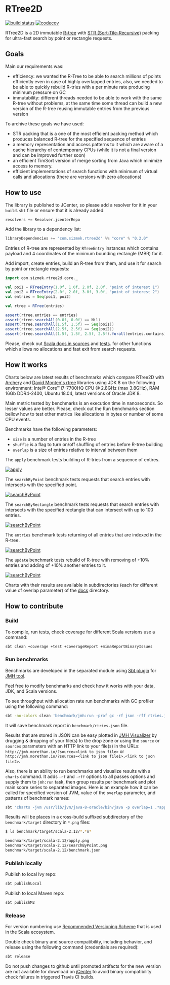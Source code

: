 # RTree2D

[![build status](https://travis-ci.com/Sizmek/rtree2d.svg?branch=master)](https://travis-ci.com/Sizmek/rtree2d)
[![codecov](https://codecov.io/gh/Sizmek/rtree2d/branch/master/graph/badge.svg)](https://codecov.io/gh/Sizmek/rtree2d)

RTree2D is a 2D immutable [R-tree](https://en.wikipedia.org/wiki/R-tree) with 
[STR (Sort-Tile-Recursive)](https://archive.org/details/DTIC_ADA324493) packing for ultra-fast search by point or 
rectangle requests.

## Goals

Main our requirements was:
- efficiency: we wanted the R-Tree to be able to search millions of points efficiently even in case of highly overlapped 
entries, also, we needed to be able to quickly rebuild R-tries with a per minute rate producing minimum pressure on GC
- immutability: different threads needed to be able to work with the same R-tree without problems, 
at the same time some thread can build a new version of the R-tree reusing immutable entries from the previous version

To archive these goals we have used:
- STR packing that is a one of the most efficient packing method which produces balanced R-tree for the specified 
sequence of entries
- a memory representation and access patterns to it which are aware of a cache hierarchy of contemporary CPUs (while it 
is not a final version and can be improved further soon)
- an efficient TimSort version of merge sorting from Java which minimize access to memory. 
- efficient implementations of search functions with minimum of virtual calls and allocations (there are versions with 
zero allocations)

## How to use

The library is published to JCenter, so please add a resolver for it in your `build.sbt` file or ensure that it is 
already added:

```sbt
resolvers += Resolver.jcenterRepo
```

Add the library to a dependency list:

```sbt
libraryDependencies += "com.sizmek.rtree2d" %% "core" % "0.2.0"
 ```

Entries of R-tree are represented by `RTreeEntry` instances which contains payload and 4 coordinates of the minimum 
bounding rectangle (MBR) for it.

Add import, create entries, build an R-tree from them, and use it for search by point or rectangle requests:

```scala
import com.sizmek.rtree2d.core._

val poi1 = RTreeEntry(1.0f, 1.0f, 2.0f, 2.0f, "point of interest 1")
val poi2 = RTreeEntry(2.0f, 2.0f, 3.0f, 3.0f, "point of interest 2")
val entries = Seq(poi1, poi2)

val rtree = RTree(entries)

assert(rtree.entries == entries)
assert(rtree.searchAll(0.0f, 0.0f) == Nil)
assert(rtree.searchAll(1.5f, 1.5f) == Seq(poi1))
assert(rtree.searchAll(2.5f, 2.5f) == Seq(poi2))
assert(rtree.searchAll(1.5f, 1.5f, 2.5f, 2.5f).forall(entries.contains))
```

Please, check out
[Scala docs in sources](https://github.com/Sizmek/rtree2d/blob/master/core/src/main/scala/com/sizmek/rtree2d/core/RTree.scala) 
and [tests](https://github.com/Sizmek/rtree2d/blob/master/core/src/test/scala/com/sizmek/rtree2d/core/RTreeTest.scala).
for other functions which allows no allocations and fast exit from search requests. 

## How it works

Charts below are latest results of benchmarks which compare RTree2D with [Archery](https://github.com/non/archery) and
[David Monten's rtree](https://github.com/davidmoten/rtree) libraries using JDK 8 on the following environment: 
Intel® Core™ i7-7700HQ CPU @ 2.8GHz (max 3.8GHz), RAM 16Gb DDR4-2400, Ubuntu 18.04, latest versions of Oracle JDK 8.

Main metric tested by benchmarks is an execution time in nanoseconds. So lesser values are better. Please, check out 
the Run benchmarks section bellow how to test other metrics like allocations in bytes or number of some CPU events.     

Benchmarks have the following parameters:
- `size` is a number of entries in the R-tree
- `shuffle` is a flag to turn on/off shuffling of entries before R-tree building
- `overlap` is a size of entries relative to interval between them 

The `apply` benchmark tests building of R-tries from a sequence of entires.

[![apply](docs/overlap-1/apply.png)](docs/overlap-1/apply.png)

The `searchByPoint` benchmark tests requests that search entries with intersects with the specified point.

[![searchByPoint](docs/overlap-1/searchByPoint.png)](docs/overlap-1/searchByPoint.png)

The `searchByRectangle` benchmark tests requests that search entries with intersects with the specified rectangle that
can intersect with up to 100 entries.

[![searchByPoint](docs/overlap-1/searchByRectangle.png)](docs/overlap-1/searchByRectangle.png)

The `entries` benchmark tests returning of all entries that are indexed in the R-tree.

[![searchByPoint](docs/overlap-1/entries.png)](docs/overlap-1/entries.png)

The `update` benchmark tests rebuild of R-tree with removing of +10% entries and adding of +10% another entries to it.

[![searchByPoint](docs/overlap-1/update.png)](docs/overlap-1/update.png)


Charts with their results are available in subdirectories (each for different value of overlap parameter) of the
 [docs](docs/) directory.  

## How to contribute

### Build

To compile, run tests, check coverage for different Scala versions use a command:

```sh
sbt clean +coverage +test +coverageReport +mimaReportBinaryIssues
```

### Run benchmarks

Benchmarks are developed in the separated module using [Sbt plugin](https://github.com/ktoso/sbt-jmh)
for [JMH tool](http://openjdk.java.net/projects/code-tools/jmh/). 

Feel free to modify benchmarks and check how it works with your data, JDK, and Scala versions.

To see throughput with allocation rate run benchmarks with GC profiler using the following command:

```sh
sbt -no-colors clean 'benchmark/jmh:run -prof gc -rf json -rff rtries.json .*'
```

It will save benchmark report in `benchmark/rtries.json` file.

Results that are stored in JSON can be easy plotted in [JMH Visualizer](http://jmh.morethan.io/) by drugging & dropping
of your file(s) to the drop zone or using the `source` or `sources` parameters with an HTTP link to your file(s) in the 
URLs: `http://jmh.morethan.io/?source=<link to json file>` or `http://jmh.morethan.io/?sources=<link to json file1>,<link to json file2>`.

Also, there is an ability to run benchmarks and visualize results with a `charts` command. It adds `-rf` and `-rff` 
options to all passes options and supply them to `jmh:run` task, then group results per benchmark and plot main score 
series to separated images. Here is an example how it can be called for specified version of JVM, value of the `overlap`
parameter, and patterns of benchmark names:

```sh
sbt 'charts -jvm /usr/lib/jvm/java-8-oracle/bin/java -p overlap=1 .*apply.* .*search.*'
```

Results will be places in a cross-build suffixed subdirectory of the `benchmark/target` directory in `*.png` files:
```sh
$ ls benchmark/target/scala-2.12/*.*n*

benchmark/target/scala-2.12/apply.png
benchmark/target/scala-2.12/searchByPoint.png
benchmark/target/scala-2.12/benchmark.json
``` 

### Publish locally

Publish to local Ivy repo:

```sh
sbt publishLocal
```

Publish to local Maven repo:

```sh
sbt publishM2
```

### Release

For version numbering use [Recommended Versioning Scheme](http://docs.scala-lang.org/overviews/core/binary-compatibility-for-library-authors.html#recommended-versioning-scheme)
that is used in the Scala ecosystem.

Double check binary and source compatibility, including behavior, and release using the following command (credentials 
are required):

```sh
sbt release
```

Do not push changes to github until promoted artifacts for the new version are not available for download on 
[jCenter](http://jcenter.bintray.com/com/sizmek/rtree2d/core_2.12/) to avoid binary compatibility check failures in 
triggered Travis CI builds. 
